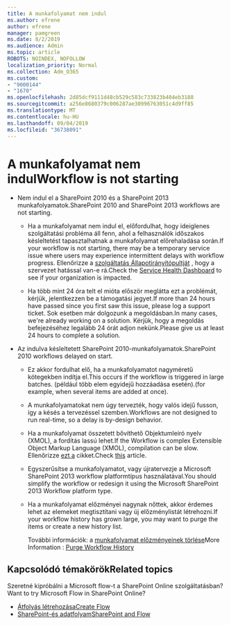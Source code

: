 ```yaml
---
title: A munkafolyamat nem indul
ms.author: efrene
author: efrene
manager: pamgreen
ms.date: 8/2/2019
ms.audience: Admin
ms.topic: article
ROBOTS: NOINDEX, NOFOLLOW
localization_priority: Normal
ms.collection: Adm_O365
ms.custom:
- "9000144"
- "1670"
ms.openlocfilehash: 2d85dcf9111d48cb529c583c733823b404eb3188
ms.sourcegitcommit: a256e8680379c006287ae30996763051c4d9ff85
ms.translationtype: MT
ms.contentlocale: hu-HU
ms.lasthandoff: 09/04/2019
ms.locfileid: "36738091"
---
```

# <a name="workflow-is-not-starting"></a><span data-ttu-id="c8fad-102">A munkafolyamat nem indul</span><span class="sxs-lookup"><span data-stu-id="c8fad-102">Workflow is not starting</span></span>

- <span data-ttu-id="c8fad-103">Nem indul el a SharePoint 2010 és a SharePoint 2013 munkafolyamatok.</span><span class="sxs-lookup"><span data-stu-id="c8fad-103">SharePoint 2010 and SharePoint 2013 workflows are not starting.</span></span>

    - <span data-ttu-id="c8fad-104">Ha a munkafolyamat nem indul el, előfordulhat, hogy ideiglenes szolgáltatási probléma áll fenn, ahol a felhasználók időszakos késleltetést tapasztalhatnak a munkafolyamat előrehaladása során.</span><span class="sxs-lookup"><span data-stu-id="c8fad-104">If your workflow is not starting, there may be a temporary service issue where users may experience intermittent delays with workflow progress.</span></span> <span data-ttu-id="c8fad-105">Ellenőrizze a [szolgáltatás Állapotirányítópultját](https:/admin.microsoft.com/AdminPortal/Home#/servicehealth) , hogy a szervezet hatással van-e rá.</span><span class="sxs-lookup"><span data-stu-id="c8fad-105">Check the [Service Health Dashboard](https:/admin.microsoft.com/AdminPortal/Home#/servicehealth) to see if your organization is impacted.</span></span>

    - <span data-ttu-id="c8fad-106">Ha több mint 24 óra telt el mióta először meglátta ezt a problémát, kérjük, jelentkezzen be a támogatási jegyet.</span><span class="sxs-lookup"><span data-stu-id="c8fad-106">If more than 24 hours have passed since you first saw this issue, please log a support ticket.</span></span> <span data-ttu-id="c8fad-107">Sok esetben már dolgozunk a megoldásban.</span><span class="sxs-lookup"><span data-stu-id="c8fad-107">In many cases, we're already working on a solution.</span></span> <span data-ttu-id="c8fad-108">Kérjük, hogy a megoldás befejezéséhez legalább 24 órát adjon nekünk.</span><span class="sxs-lookup"><span data-stu-id="c8fad-108">Please give us at least 24 hours to complete a solution.</span></span>

- <span data-ttu-id="c8fad-109">Az indulva késleltetett SharePoint 2010-munkafolyamatok.</span><span class="sxs-lookup"><span data-stu-id="c8fad-109">SharePoint 2010 workflows delayed on start.</span></span>

    - <span data-ttu-id="c8fad-110">Ez akkor fordulhat elő, ha a munkafolyamatot nagyméretű kötegekben indítja el.</span><span class="sxs-lookup"><span data-stu-id="c8fad-110">This occurs if the workflow is triggered in large batches.</span></span> <span data-ttu-id="c8fad-111">(például több elem egyidejű hozzáadása esetén).</span><span class="sxs-lookup"><span data-stu-id="c8fad-111">(for example, when several items are added at once).</span></span>

    - <span data-ttu-id="c8fad-112">A munkafolyamatokat nem úgy tervezték, hogy valós idejű fusson, így a késés a tervezéssel szemben.</span><span class="sxs-lookup"><span data-stu-id="c8fad-112">Workflows are not designed to run real-time, so a delay is by-design behavior.</span></span>

   -  <span data-ttu-id="c8fad-113">Ha a munkafolyamat összetett bővíthető Objektumleíró nyelv (XMOL), a fordítás lassú lehet.</span><span class="sxs-lookup"><span data-stu-id="c8fad-113">If the Workflow is complex Extensible Object Markup Language (XMOL), compilation can be slow.</span></span> <span data-ttu-id="c8fad-114">Ellenőrizze [ezt a](https://support.microsoft.com//kb/3043697) cikket.</span><span class="sxs-lookup"><span data-stu-id="c8fad-114">Check [this](https://support.microsoft.com//kb/3043697) article.</span></span>

    - <span data-ttu-id="c8fad-115">Egyszerűsítse a munkafolyamatot, vagy újratervezje a Microsoft SharePoint 2013 workflow platformtípus használatával.</span><span class="sxs-lookup"><span data-stu-id="c8fad-115">You should simplify the workflow or redesign it using the Microsoft SharePoint 2013 Workflow platform type.</span></span>

    - <span data-ttu-id="c8fad-116">Ha a munkafolyamat előzményei nagynak nőttek, akkor érdemes lehet az elemeket megtisztítani vagy új előzménylistát létrehozni.</span><span class="sxs-lookup"><span data-stu-id="c8fad-116">If your workflow history has grown large, you may want to purge the items or create a new history list.</span></span>

        <span data-ttu-id="c8fad-117">További információk: a [munkafolyamat előzményeinek törlése](https://blogs.technet.microsoft.com/marj/2015/08/07/sharepoint-2010-workflows-best-practice-purge-workflow-history-list-items/)</span><span class="sxs-lookup"><span data-stu-id="c8fad-117">More Information : [Purge Workflow History](https://blogs.technet.microsoft.com/marj/2015/08/07/sharepoint-2010-workflows-best-practice-purge-workflow-history-list-items/)</span></span>


## <a name="related-topics"></a><span data-ttu-id="c8fad-118">Kapcsolódó témakörök</span><span class="sxs-lookup"><span data-stu-id="c8fad-118">Related topics</span></span>
<span data-ttu-id="c8fad-119">Szeretné kipróbálni a Microsoft flow-t a SharePoint Online szolgáltatásban?</span><span class="sxs-lookup"><span data-stu-id="c8fad-119">Want to try Microsoft Flow in SharePoint Online?</span></span>
- [<span data-ttu-id="c8fad-120">Átfolyás létrehozása</span><span class="sxs-lookup"><span data-stu-id="c8fad-120">Create Flow</span></span>](https://support.office.com/article/Create-a-flow-for-a-list-or-library-in-SharePoint-Online-or-OneDrive-for-Business-a9c3e03b-0654-46af-a254-20252e580d01) 
- [<span data-ttu-id="c8fad-121">SharePoint-és adatfolyam</span><span class="sxs-lookup"><span data-stu-id="c8fad-121">SharePoint and Flow</span></span>](https://flow.microsoft.com/blog/sharepoint-and-flow/) 


